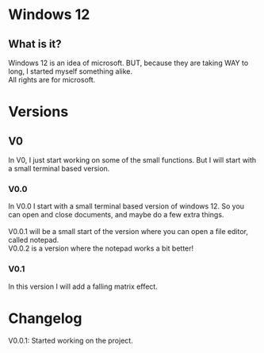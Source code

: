 # Windows 12
## What is it?
Windows 12 is an idea of microsoft. BUT, because they are taking WAY to long, I started myself something alike. <br>
All rights are for microsoft.

# Versions
## V0
In V0, I just start working on some of the small functions. But I will start with a small terminal based version.
### V0.0
In V0.0 I start with a small terminal based version of windows 12. So you can open and close documents, and maybe do a few extra things.
<br><br>
V0.0.1 will be a small start of the version where you can open a file editor, called notepad.
<br>
V0.0.2 is a version where the notepad works a bit better!

### V0.1
In this version I will add a falling matrix effect.


# Changelog
V0.0.1: Started working on the project.
